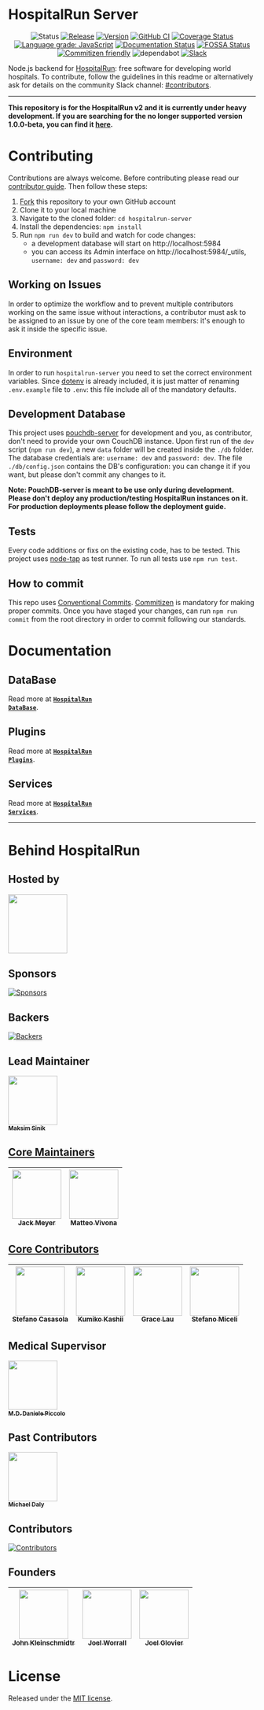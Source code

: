 # HospitalRun Server

<div align="center">

![Status](https://img.shields.io/badge/Status-developing-brightgree) [![Release](https://img.shields.io/github/release/HospitalRun/hospitalrun-server.svg)](https://github.com/HospitalRun/hospitalrun-server/releases) [![Version](https://img.shields.io/github/package-json/v/hospitalrun/hospitalrun-server)](https://github.com/HospitalRun/hospitalrun-server/releases) [![GitHub CI](https://github.com/HospitalRun/server/workflows/GitHub%20CI/badge.svg)](https://github.com/HospitalRun/server/actions) [![Coverage Status](https://coveralls.io/repos/github/HospitalRun/hospitalrun-server/badge.svg?branch=master)](https://coveralls.io/github/HospitalRun/hospitalrun-server?branch=master) [![Language grade: JavaScript](https://img.shields.io/lgtm/grade/javascript/g/HospitalRun/hospitalrun-server.svg?logo=lgtm&logoWidth=18)](https://lgtm.com/projects/g/HospitalRun/hospitalrun-server/context:javascript) [![Documentation Status](https://readthedocs.org/projects/hospitalrun-server/badge/?version=latest)](https://hospitalrun-server.readthedocs.io)
 [![FOSSA Status](https://app.fossa.io/api/projects/git%2Bgithub.com%2FHospitalRun%2Fhospitalrun-server.svg?type=shield)](https://app.fossa.io/projects/git%2Bgithub.com%2FHospitalRun%2Fhospitalrun-server?ref=badge_shield) [![Commitizen friendly](https://img.shields.io/badge/commitizen-friendly-brightgreen.svg)](http://commitizen.github.io/cz-cli/) ![dependabot](https://api.dependabot.com/badges/status?host=github&repo=HospitalRun/hospitalrun-server) [![Slack](https://hospitalrun-slack.herokuapp.com/badge.svg)](https://hospitalrun-slack.herokuapp.com)

</div>

Node.js backend for [HospitalRun](http://hospitalrun.io/): free software for developing world hospitals. To contribute, follow the guidelines in this readme or alternatively ask for details on the community Slack channel: [#contributors](https://hospitalrun-slack.herokuapp.com).

---

**This repository is for the HospitalRun v2 and it is currently under heavy development. If you are searching for the no longer supported version 1.0.0-beta, you can find it [here](https://github.com/HospitalRun/hospitalrun-server/tree/1.0.0-beta).**

# Contributing

Contributions are always welcome. Before contributing please read our [contributor guide](https://github.com/HospitalRun/hospitalrun-server/blob/master/.github/CONTRIBUTING.md). Then follow these steps:

1. [Fork](https://github.com/HospitalRun/hospitalrun-server/fork) this repository to your own GitHub account
2. Clone it to your local machine
3. Navigate to the cloned folder: `cd hospitalrun-server`
4. Install the dependencies: `npm install`
5. Run `npm run dev` to build and watch for code changes:
   - a development database will start on http://localhost:5984
   - you can access its Admin interface on http://localhost:5984/_utils, `username: dev` and `password: dev`

## Working on Issues
In order to optimize the workflow and to prevent multiple contributors working on the same issue without interactions, a contributor must ask to be assigned to an issue by one of the core team members: it's enough to ask it inside the specific issue.

## Environment
In order to run `hospitalrun-server`  you need to set the correct environment variables. Since [dotenv](https://www.npmjs.com/package/dotenv) is already included, it is just matter of renaming `.env.example` file to `.env`: this file include all of the mandatory defaults.

## Development Database
This project uses [pouchdb-server](https://www.npmjs.com/package/pouchdb-server) for development and you, as contributor, don't need to provide your own CouchDB instance. Upon first run of the `dev` script (`npm run dev`), a new `data` folder will be created inside the `./db` folder. The database credentials are: `username: dev` and `password: dev`. The file `./db/config.json` contains the DB's configuration: you can change it if you want, but please don't commit any changes to it.

**Note: PouchDB-server is meant to be use only during development. Please don't deploy any production/testing HospitalRun instances on it. For production deployments please follow the deployment guide.**

## Tests
Every code additions or fixs on the existing code, has to be tested. This project uses [node-tap](https://node-tap.org/) as test runner. To run all tests use `npm run test`.

## How to commit

This repo uses [Conventional Commits](https://www.conventionalcommits.org/). [Commitizen](https://github.com/commitizen/cz-cli) is mandatory for making proper commits. Once you have staged your changes, can run `npm run commit` from the root directory in order to commit following our standards.

# Documentation
## DataBase
Read more at <a href="https://github.com/HospitalRun/hospitalrun-server/blob/master/docs/database.md"><code><b>HospitalRun DataBase</b></code></a>.

## Plugins
Read more at <a href="https://github.com/HospitalRun/hospitalrun-server/blob/master/docs/plugins.md"><code><b>HospitalRun Plugins</b></code></a>.

## Services
Read more at <a href="https://github.com/HospitalRun/hospitalrun-server/blob/master/docs/services.md"><code><b>HospitalRun Services</b></code></a>.

<hr />

# Behind HospitalRun

## Hosted by

[<img src="https://github.com/openjs-foundation/cross-project-council/blob/master/logos/openjsf-color.png?raw=true" width="120px;"/>](https://openjsf.org/projects/#atlarge)

## Sponsors

[![Sponsors](https://opencollective.com/hospitalrun/sponsors.svg?width=890)](https://opencollective.com/hospitalrun/contribute/sponsors-336/checkout)

## Backers

[![Backers](https://opencollective.com/hospitalrun/backers.svg?width=890)](https://opencollective.com/hospitalrun/contribute/backers-335/checkout)

## Lead Maintainer

[<img src="https://avatars2.githubusercontent.com/u/1620916?s=460&v=4" width="100px;"/><br /><sub><b>Maksim Sinik</b></sub>](https://github.com/fox1t)<br />

## [Core Maintainers](https://github.com/orgs/HospitalRun/teams/core-maintainers)

<!-- prettier-ignore -->
| [<img src="https://avatars3.githubusercontent.com/u/18731800?s=460&v=4" width="100px;"/><br /><sub><b>Jack Meyer</b></sub>](https://github.com/jackcmeyer) | [<img src="https://avatars0.githubusercontent.com/u/6388707?s=460&v=4" width="100px;"/><br /><sub><b>Matteo Vivona</b></sub>](https://github.com/tehKapa) |
|---|---|

## [Core Contributors](https://github.com/orgs/HospitalRun/teams/core-contributor)

<!-- prettier-ignore -->
| [<img src="https://avatars3.githubusercontent.com/u/25089405?s=460&v=4" width="100px;"/><br /><sub><b>Stefano Casasola</b></sub>](https://github.com/irvelervel) |  [<img src="https://avatars2.githubusercontent.com/u/8810755?s=460&u=495b69e528066f88944d8ce487ce39afe01b9ccb&v=4" width="100px;"/><br /><sub><b>Kumiko Kashii</b></sub>](https://github.com/kumikokashii) | [<img src="https://avatars3.githubusercontent.com/u/603924?s=460&v=4" width="100px;"/><br /><sub><b>Grace Lau</b></sub>](https://github.com/lauggh) | [<img src="https://avatars2.githubusercontent.com/u/26657904?s=460&u=d960bf3d95ae0c9bb858f1f069fff03e51254ddb&v=4" width="100px;"/><br /><sub><b>Stefano Miceli</b></sub>](https://github.com/StefanoMiC) |
|---|---|---|---|

## Medical Supervisor

[<img src="https://avatars2.githubusercontent.com/u/24660474?s=460&v=4" width="100px;"/><br /><sub><b>M.D. Daniele Piccolo</b></sub>](https://it.linkedin.com/in/danielepiccolo)<br />

## Past Contributors

[<img src="https://avatars2.githubusercontent.com/u/8914893?s=460&v=4" width="100px;"/><br /><sub><b>Michael Daly</b></sub>](https://github.com/MichaelDalyDev)<br />

## Contributors

[![Contributors](https://opencollective.com/hospitalrun/contributors.svg?width=960&button=false)](https://github.com/HospitalRun/hospitalrun-frontend/graphs/contributors)

## Founders

<!-- prettier-ignore -->
| [<img src="https://avatars0.githubusercontent.com/u/609052?s=460&v=4" width="100px;"/><br /><sub><b>John Kleinschmidtr</b></sub>](https://github.com/jkleinsc) | [<img src="https://avatars0.githubusercontent.com/u/929261?s=400&v=4" width="100px;"/><br /><sub><b>Joel Worrall</b></sub>](https://github.com/tangollama)  | [<img src="https://avatars0.githubusercontent.com/u/1319791?s=460&v=4" width="100px;"/><br /><sub><b>Joel Glovier</b></sub>](https://github.com/jglovier)  |
|---|---|---|

# License

Released under the [MIT license](LICENSE).
